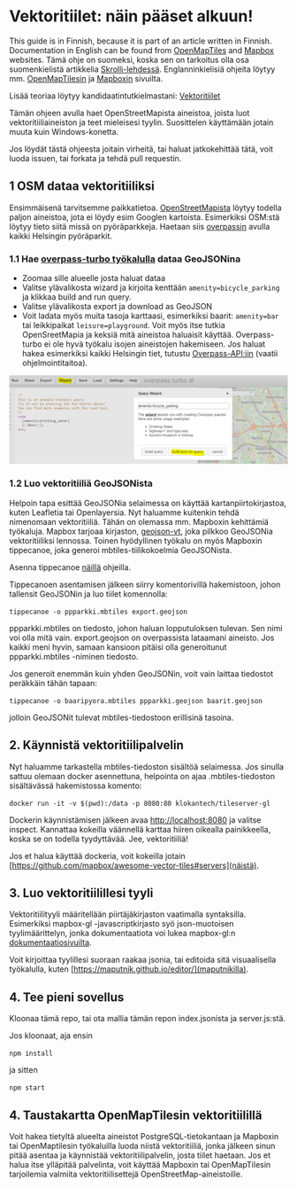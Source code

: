 # Vektoritiilet: näin pääset alkuun!

This guide is in Finnish, because it is part of an article written in Finnish. Documentation in English can be found from [OpenMapTiles](https://openmaptiles.org/docs/) and [Mapbox](https://www.mapbox.com/help/tutorials/) websites.
Tämä ohje on suomeksi, koska sen on tarkoitus olla osa suomenkielistä artikkelia [Skrolli-lehdessä](https://skrolli.fi/numerot/2018-3/). Englanninkielisiä ohjeita löytyy mm. [OpenMapTilesin](https://openmaptiles.org/docs/) ja [Mapboxin](https://www.mapbox.com/help/tutorials/) sivuilta.

Lisää teoriaa löytyy kandidaatintutkielmastani: [Vektoritiilet](http://aulis.sange.fi/~varpushaukka/vektoritiilet.pdf)

Tämän ohjeen avulla haet OpenStreetMapista aineistoa, joista luot vektoritiiliaineiston ja teet mieleisesi tyylin. Suosittelen käyttämään jotain muuta kuin Windows-konetta.

Jos löydät tästä ohjeesta joitain virheitä, tai haluat jatkokehittää tätä, voit luoda issuen, tai forkata ja tehdä pull requestin.

## 1 OSM dataa vektoritiiliksi
Ensimmäisenä tarvitsemme paikkatietoa. [OpenStreetMapista](https://www.openstreetmap.org/#map=18/60.16940/24.93331) löytyy todella paljon aineistoa, jota ei löydy esim Googlen kartoista. Esimerkiksi OSM:stä löytyy tieto siitä missä on pyöräparkkeja. Haetaan siis [overpassin](http://overpass-turbo.eu/) avulla kaikki Helsingin pyöräparkit. 

### 1.1 Hae [overpass-turbo työkalulla](http://overpass-turbo.eu/) dataa GeoJSONina

 - Zoomaa sille alueelle josta haluat dataa
 - Valitse ylävalikosta wizard ja kirjoita kenttään `amenity=bicycle_parking` ja klikkaa build and run query.
 - Valitse ylävalikosta export ja download as GeoJSON
 - Voit ladata myös muita tasoja karttaasi, esimerkiksi baarit: `amenity=bar` tai leikkipaikat `leisure=playground`. Voit myös itse tutkia OpenSreetMapia ja keksiä mitä aineistoa haluaisit käyttää. Overpass-turbo ei ole hyvä työkalu isojen aineistojen hakemiseen. Jos haluat hakea esimerkiksi kaikki Helsingin tiet, tutustu [Overpass-API:iin](https://wiki.openstreetmap.org/wiki/Overpass_API) (vaatii ohjelmointitaitoa).
 
 ![querywizard](querywizard.PNG)
 
 ### 1.2 Luo vektoritiiliä GeoJSONista
Helpoin tapa esittää GeoJSONia selaimessa on käyttää kartanpiirtokirjastoa, kuten Leafletia tai Openlayersia. Nyt haluamme kuitenkin tehdä nimenomaan vektoritiiliä. Tähän on olemassa mm. Mapboxin kehittämiä työkaluja. Mapbox tarjoaa kirjaston, [geojson-vt](https://github.com/mapbox/geojson-vt), joka pilkkoo GeoJSONia vektoritiiliksi lennossa. Toinen hyödyllinen työkalu on myös Mapboxin tippecanoe, joka generoi mbtiles-tiilikokoelmia GeoJSONista. 

Asenna tippecanoe [näillä](https://github.com/mapbox/tippecanoe#installation) ohjeilla.

Tippecanoen asentamisen jälkeen siirry komentorivillä hakemistoon, johon tallensit GeoJSONin ja luo tiilet komennolla: 

`tippecanoe -o ppparkki.mbtiles export.geojson`

ppparkki.mbtiles on tiedosto, johon haluan lopputuloksen tulevan. Sen nimi voi olla mitä vain. export.geojson on overpassista lataamani aineisto. Jos kaikki meni hyvin, samaan kansioon pitäisi olla generoitunut ppparkki.mbtiles -niminen tiedosto.

Jos generoit enemmän kuin yhden GeoJSONin, voit vain laittaa tiedostot peräkkäin tähän tapaan:

`tippecanoe -o baaripyora.mbtiles ppparkki.geojson baarit.geojson`

jolloin GeoJSONit tulevat mbtiles-tiedostoon erillisinä tasoina.

## 2. Käynnistä vektoritiilipalvelin
Nyt haluamme tarkastella mbtiles-tiedoston sisältöä selaimessa. Jos sinulla sattuu olemaan docker asennettuna, helpointa on ajaa .mbtiles-tiedoston sisältävässä hakemistossa komento:

`docker run -it -v $(pwd):/data -p 8080:80 klokantech/tileserver-gl`

Dockerin käynnistämisen jälkeen avaa [http://localhost:8080](localhost:8080) ja valitse inspect. Kannattaa kokeilla väännellä karttaa hiiren oikealla painikkeella, koska se on todella tyydyttävää. Jee, vektoritiiliä!

Jos et halua käyttää dockeria, voit kokeilla jotain [https://github.com/mapbox/awesome-vector-tiles#servers](näistä).

## 3. Luo vektoritiilillesi tyyli
Vektoritiilityyli määritellään piirtäjäkirjaston vaatimalla syntaksilla. Esimerkiksi mapbox-gl -javascriptkirjasto syö json-muotoisen tyylimäärittelyn, jonka dokumentaatiota voi lukea mapbox-gl:n [dokumentaatiosivuilta](https://www.mapbox.com/mapbox-gl-js/style-spec).

Voit kirjoittaa tyylillesi suoraan raakaa jsonia, tai editoida sitä visuaalisella työkalulla, kuten [https://maputnik.github.io/editor/](maputnikilla).
 
## 4. Tee pieni sovellus
Kloonaa tämä repo, tai ota mallia tämän repon index.jsonista ja server.js:stä.

Jos kloonaat, aja ensin

`npm install`

ja sitten

`npm start`

## 4. Taustakartta OpenMapTilesin vektoritiilillä
Voit hakea tietyltä alueelta aineistot PostgreSQL-tietokantaan ja Mapboxin tai OpenMaptilesin työkaluilla luoda niistä vektoritiiliä, jonka jälkeen sinun pitää asentaa ja käynnistää vektoritiilipalvelin, josta tiilet haetaan. Jos et halua itse ylläpitää palvelinta, voit käyttää Mapboxin tai OpenMapTilesin tarjoilemia valmiita vektoritiilisettejä OpenStreetMap-aineistoille.



